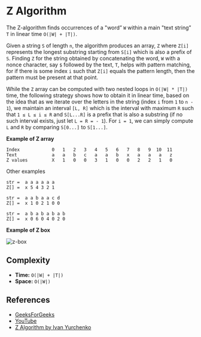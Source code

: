 Z Algorithm
===========

The Z-algorithm finds occurrences of a "word” `W` within a main "text string” `T` in linear time `O(|W| + |T|)`.

Given a string `S` of length `n`, the algorithm produces an array, `Z` where `Z[i]` represents the longest substring starting from `S[i]` which is also a prefix of `S`. Finding `Z` for the string obtained by concatenating the word, `W` with a nonce character, say `$` followed by the text, `T`, helps with pattern matching, for if there is some index `i` such that `Z[i]` equals the pattern length, then the pattern must be present at that point.

While the `Z` array can be computed with two nested loops in `O(|W| * |T|)` time, the following strategy shows how to obtain it in linear time, based on the idea that as we iterate over the letters in the string (index `i` from `1` to `n - 1`), we maintain an interval `[L, R]` which is the interval with maximum `R` such that `1 ≤ L ≤ i ≤ R` and `S[L...R]` is a prefix that is also a substring (if no such interval exists, just let `L = R = - 1`). For `i = 1`, we can simply compute `L` and `R` by comparing `S[0...]` to `S[1...]`.

**Example of Z array**

    Index            0   1   2   3   4   5   6   7   8   9  10  11
    Text             a   a   b   c   a   a   b   x   a   a   a   z
    Z values         X   1   0   0   3   1   0   0   2   2   1   0

Other examples

    str =  a a a a a a
    Z[] =  x 5 4 3 2 1

    str =  a a b a a c d
    Z[] =  x 1 0 2 1 0 0

    str =  a b a b a b a b
    Z[] =  x 0 6 0 4 0 2 0

**Example of Z box**

![z-box](https://ivanyu.me/wp-content/uploads/2014/09/zalg1.png)

Complexity
----------

-   **Time:** `O(|W| + |T|)`
-   **Space:** `O(|W|)`

References
----------

-   [GeeksForGeeks](https://www.geeksforgeeks.org/z-algorithm-linear-time-pattern-searching-algorithm/)
-   [YouTube](https://www.youtube.com/watch?v=CpZh4eF8QBw&t=0s&list=PLLXdhg_r2hKA7DPDsunoDZ-Z769jWn4R8&index=70)
-   [Z Algorithm by Ivan Yurchenko](https://ivanyu.me/blog/2013/10/15/z-algorithm/)
